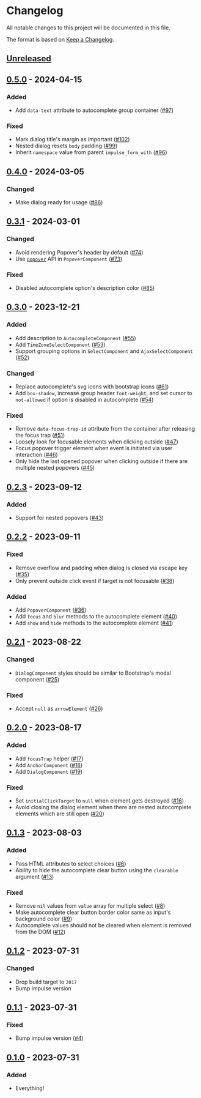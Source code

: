 # Changelog

All notable changes to this project will be documented in this file.

The format is based on [Keep a Changelog](https://keepachangelog.com/en/1.0.0/).

## [Unreleased]

## [0.5.0] - 2024-04-15

### Added

- Add `data-text` attribute to autocomplete group container ([#97](https://github.com/Ambiki/impulse_view_components/pull/97))

### Fixed

- Mark dialog title's margin as important ([#102](https://github.com/Ambiki/impulse_view_components/pull/102))
- Nested dialog resets `body` padding ([#99](https://github.com/Ambiki/impulse_view_components/pull/99))
- Inherit `namespace` value from parent `impulse_form_with` ([#96](https://github.com/Ambiki/impulse_view_components/pull/96))

## [0.4.0] - 2024-03-05

### Changed

- Make dialog ready for usage ([#86](https://github.com/Ambiki/impulse_view_components/pull/86))

## [0.3.1] - 2024-03-01

### Changed

- Avoid rendering Popover's header by default ([#74](https://github.com/Ambiki/impulse_view_components/pull/74))
- Use [`popover`](https://developer.mozilla.org/en-US/docs/Web/API/Popover_API) API in `PopoverComponent` ([#73](https://github.com/Ambiki/impulse_view_components/pull/73))

### Fixed

- Disabled autocomplete option's description color ([#85](https://github.com/Ambiki/impulse_view_components/pull/85))

## [0.3.0] - 2023-12-21

### Added

- Add description to `AutocompleteComponent` ([#55](https://github.com/Ambiki/impulse_view_components/pull/55))
- Add `TimeZoneSelectComponent` ([#53](https://github.com/Ambiki/impulse_view_components/pull/53))
- Support grouping options in `SelectComponent` and `AjaxSelectComponent` ([#52](https://github.com/Ambiki/impulse_view_components/pull/52))

### Changed

- Replace autocomplete's svg icons with bootstrap icons ([#61](https://github.com/Ambiki/impulse_view_components/pull/61))
- Add `box-shadow`, increase group header `font-weight`, and set cursor to `not-allowed` if option is disabled in autocomplete ([#54](https://github.com/Ambiki/impulse_view_components/pull/54))

### Fixed

- Remove `data-focus-trap-id` attribute from the container after releasing the focus trap ([#51](https://github.com/Ambiki/impulse_view_components/pull/51))
- Loosely look for focusable elements when clicking outside ([#47](https://github.com/Ambiki/impulse_view_components/pull/47))
- Focus popover trigger element when event is initiated via user interaction ([#46](https://github.com/Ambiki/impulse_view_components/pull/46))
- Only hide the last opened popover when clicking outside if there are multiple nested popovers ([#45](https://github.com/Ambiki/impulse_view_components/pull/45))

## [0.2.3] - 2023-09-12

### Added

- Support for nested popovers ([#43](https://github.com/Ambiki/impulse_view_components/pull/43))

## [0.2.2] - 2023-09-11

### Fixed

- Remove overflow and padding when dialog is closed via escape key ([#35](https://github.com/Ambiki/impulse_view_components/pull/35))
- Only prevent outside click event if target is not focusable ([#38](https://github.com/Ambiki/impulse_view_components/pull/38))

### Added

- Add `PopoverComponent` ([#36](https://github.com/Ambiki/impulse_view_components/pull/36))
- Add `focus` and `blur` methods to the autocomplete element ([#40](https://github.com/Ambiki/impulse_view_components/pull/40))
- Add `show` and `hide` methods to the autocomplete element ([#41](https://github.com/Ambiki/impulse_view_components/pull/41))

## [0.2.1] - 2023-08-22

### Changed

- `DialogComponent` styles should be similar to Bootstrap's modal component ([#25](https://github.com/Ambiki/impulse_view_components/pull/25))

### Fixed

- Accept `null` as `arrowElement` ([#26](https://github.com/Ambiki/impulse_view_components/pull/26))

## [0.2.0] - 2023-08-17

### Added

- Add `focusTrap` helper ([#17](https://github.com/Ambiki/impulse_view_components/pull/17))
- Add `AnchorComponent` ([#18](https://github.com/Ambiki/impulse_view_components/pull/18))
- Add `DialogComponent` ([#19](https://github.com/Ambiki/impulse_view_components/pull/19))

### Fixed

- Set `initialClickTarget` to `null` when element gets destroyed ([#16](https://github.com/Ambiki/impulse_view_components/pull/16))
- Avoid closing the dialog element when there are nested autocomplete elements which are still open ([#20](https://github.com/Ambiki/impulse_view_components/pull/20))

## [0.1.3] - 2023-08-03

### Added

- Pass HTML attributes to select choices ([#6](https://github.com/Ambiki/impulse_view_components/pull/6))
- Ability to hide the autocomplete clear button using the `clearable` argument ([#13](https://github.com/Ambiki/impulse_view_components/pull/13))

### Fixed

- Remove `nil` values from `value` array for multiple select ([#8](https://github.com/Ambiki/impulse_view_components/pull/8))
- Make autocomplete clear button border color same as input's background color ([#9](https://github.com/Ambiki/impulse_view_components/pull/9))
- Autocomplete values should not be cleared when element is removed from the DOM ([#12](https://github.com/Ambiki/impulse_view_components/pull/12))

## [0.1.2] - 2023-07-31

### Changed

- Drop build target to `2017`
- Bump impulse version

## [0.1.1] - 2023-07-31

### Fixed

- Bump impulse version ([#4](https://github.com/Ambiki/impulse_view_components/pull/4))

## [0.1.0] - 2023-07-31

### Added

- Everything!

[unreleased]: https://github.com/Ambiki/impulse_view_components/compare/v0.5.0...HEAD
[0.5.0]: https://github.com/Ambiki/impulse_view_components/compare/v0.4.0...v0.5.0
[0.4.0]: https://github.com/Ambiki/impulse_view_components/compare/v0.3.1...v0.4.0
[0.3.1]: https://github.com/Ambiki/impulse_view_components/compare/v0.3.0...v0.3.1
[0.3.0]: https://github.com/Ambiki/impulse_view_components/compare/v0.2.3...v0.3.0
[0.2.3]: https://github.com/Ambiki/impulse_view_components/compare/v0.2.2...v0.2.3
[0.2.2]: https://github.com/Ambiki/impulse_view_components/compare/v0.2.1...v0.2.2
[0.2.1]: https://github.com/Ambiki/impulse_view_components/compare/v0.2.0...v0.2.1
[0.2.0]: https://github.com/Ambiki/impulse_view_components/compare/v0.1.3...v0.2.0
[0.1.3]: https://github.com/Ambiki/impulse_view_components/compare/v0.1.2...v0.1.3
[0.1.2]: https://github.com/Ambiki/impulse_view_components/compare/v0.1.1...v0.1.2
[0.1.1]: https://github.com/Ambiki/impulse_view_components/compare/v0.1.0...v0.1.1
[0.1.0]: https://github.com/Ambiki/impulse_view_components/releases/tag/v0.1.0
